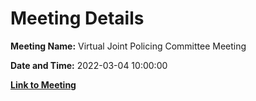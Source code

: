 # Meeting Details

**Meeting Name:** Virtual Joint Policing Committee Meeting

**Date and Time:** 2022-03-04 10:00:00

**[Link to Meeting](https://www.limerick.ie/council/whats-on/joint-policing-committee-meeting-14)**
